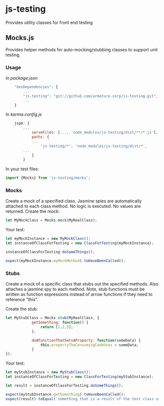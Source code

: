 # js-testing
Provides utility classes for front end testing

## Mocks.js
Provides helper methods for auto-mocking/stubbing classes to support unit testing.

### Usage
In *package.json*
``` javascript
	"devDependencies": {
		...
		"js-testing": "git://github.com/armature-corp/js-testing.git",
		...
	}
```

In *karma.config.js*
``` javascript
	jspm: {
	    ...
            serveFiles: [..., 'node_modules/js-testing/dist/**/*.js'],
            paths: {
	        ...
                'js-testing/*': 'node_modules/js-testing/dist/*',
		...
            }
        }
```

In your test files:
``` javascript
import {Mocks} from 'js-testing/mocks';
```

### Mocks
Create a mock of a specified class.  Jasmine spies are automatically attached to each class method. No logic is executed. No values are returned.
Create the mock:
``` javascript
let MyMockClass = Mocks.mock(MyRealClass);
```

Your test:
``` javascript
let myMockInstance = new MyMockClass();
let instanceOfClassForTesting = new ClassForTesting(myMockInstance);

instanceOfClassForTesting.doSomeThings();

expect(myMockInstance.myMockMethod).toHaveBeenCalled();
```


### Stubs
Create a mock of a specific class that stubs out the specified methods.  Also attaches a jasmine spy to each method.
Note, stub functions must be written as function expressions instead of arrow functions if they need to reference "this".

Create the stub:
``` javascript
let MyStubClass = Mocks.stub(MyRealClass, {
			getSomething: function() {
				return [1,2,3];
			},

			doAFunctionThatSetsAProperty: function(someData) {
				this.propertyTheConsumingCodeUses = someData;
			}
});
```

Your test:
``` javascript
let myStubInstance = new MyStubClass();
let instanceOfClassForTesting = new ClassForTesting(myStubInstance);

let result = instanceOfClassForTesting.doSomeThings();

expect(myStubInstance.getSomething).toHaveBeenCalled();
expect(result).toEqual('something that is a result of the test class using the stubbed methods');
```
